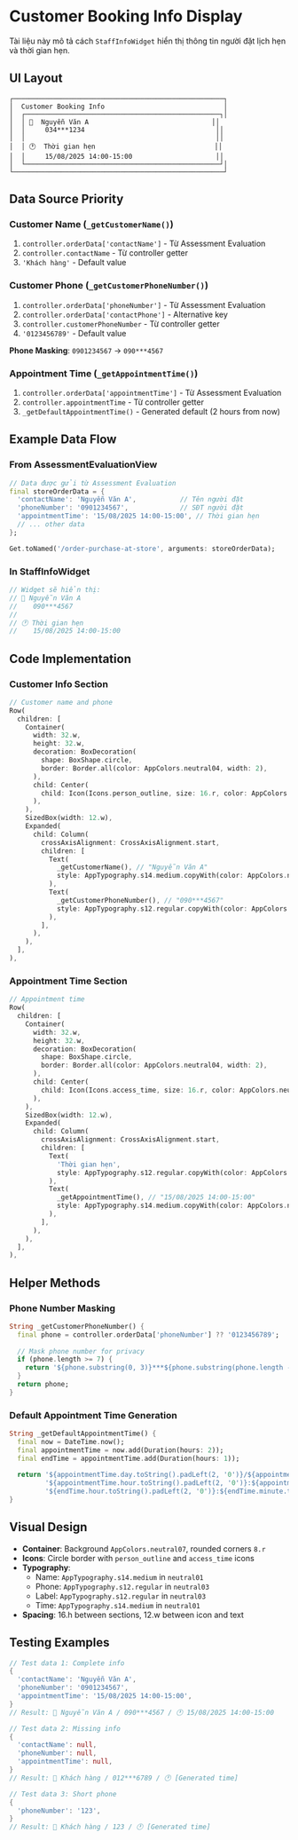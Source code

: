 # Customer Booking Info Display

Tài liệu này mô tả cách `StaffInfoWidget` hiển thị thông tin người đặt lịch hẹn và thời gian hẹn.

## UI Layout

```
┌─────────────────────────────────────────────────────┐
│  Customer Booking Info                              │
│  ┌─────────────────────────────────────────────────┐│
│  │ 👤  Nguyễn Văn A                               ││
│  │     034***1234                                 ││
│  │                                                ││
│  │ 🕐  Thời gian hẹn                              ││
│  │     15/08/2025 14:00-15:00                     ││
│  └─────────────────────────────────────────────────┘│
└─────────────────────────────────────────────────────┘
```

## Data Source Priority

### Customer Name (`_getCustomerName()`)
1. `controller.orderData['contactName']` - Từ Assessment Evaluation
2. `controller.contactName` - Từ controller getter
3. `'Khách hàng'` - Default value

### Customer Phone (`_getCustomerPhoneNumber()`)
1. `controller.orderData['phoneNumber']` - Từ Assessment Evaluation
2. `controller.orderData['contactPhone']` - Alternative key
3. `controller.customerPhoneNumber` - Từ controller getter
4. `'0123456789'` - Default value

**Phone Masking**: `0901234567` → `090***4567`

### Appointment Time (`_getAppointmentTime()`)
1. `controller.orderData['appointmentTime']` - Từ Assessment Evaluation
2. `controller.appointmentTime` - Từ controller getter
3. `_getDefaultAppointmentTime()` - Generated default (2 hours from now)

## Example Data Flow

### From AssessmentEvaluationView
```dart
// Data được gửi từ Assessment Evaluation
final storeOrderData = {
  'contactName': 'Nguyễn Văn A',           // Tên người đặt
  'phoneNumber': '0901234567',             // SĐT người đặt
  'appointmentTime': '15/08/2025 14:00-15:00', // Thời gian hẹn
  // ... other data
};

Get.toNamed('/order-purchase-at-store', arguments: storeOrderData);
```

### In StaffInfoWidget
```dart
// Widget sẽ hiển thị:
// 👤 Nguyễn Văn A
//    090***4567
//
// 🕐 Thời gian hẹn  
//    15/08/2025 14:00-15:00
```

## Code Implementation

### Customer Info Section
```dart
// Customer name and phone
Row(
  children: [
    Container(
      width: 32.w,
      height: 32.w,
      decoration: BoxDecoration(
        shape: BoxShape.circle,
        border: Border.all(color: AppColors.neutral04, width: 2),
      ),
      child: Center(
        child: Icon(Icons.person_outline, size: 16.r, color: AppColors.neutral04),
      ),
    ),
    SizedBox(width: 12.w),
    Expanded(
      child: Column(
        crossAxisAlignment: CrossAxisAlignment.start,
        children: [
          Text(
            _getCustomerName(), // "Nguyễn Văn A"
            style: AppTypography.s14.medium.copyWith(color: AppColors.neutral01),
          ),
          Text(
            _getCustomerPhoneNumber(), // "090***4567"
            style: AppTypography.s12.regular.copyWith(color: AppColors.neutral03),
          ),
        ],
      ),
    ),
  ],
),
```

### Appointment Time Section
```dart
// Appointment time
Row(
  children: [
    Container(
      width: 32.w,
      height: 32.w,
      decoration: BoxDecoration(
        shape: BoxShape.circle,
        border: Border.all(color: AppColors.neutral04, width: 2),
      ),
      child: Center(
        child: Icon(Icons.access_time, size: 16.r, color: AppColors.neutral04),
      ),
    ),
    SizedBox(width: 12.w),
    Expanded(
      child: Column(
        crossAxisAlignment: CrossAxisAlignment.start,
        children: [
          Text(
            'Thời gian hẹn',
            style: AppTypography.s12.regular.copyWith(color: AppColors.neutral03),
          ),
          Text(
            _getAppointmentTime(), // "15/08/2025 14:00-15:00"
            style: AppTypography.s14.medium.copyWith(color: AppColors.neutral01),
          ),
        ],
      ),
    ),
  ],
),
```

## Helper Methods

### Phone Number Masking
```dart
String _getCustomerPhoneNumber() {
  final phone = controller.orderData['phoneNumber'] ?? '0123456789';
  
  // Mask phone number for privacy
  if (phone.length >= 7) {
    return '${phone.substring(0, 3)}***${phone.substring(phone.length - 4)}';
  }
  return phone;
}
```

### Default Appointment Time Generation
```dart
String _getDefaultAppointmentTime() {
  final now = DateTime.now();
  final appointmentTime = now.add(Duration(hours: 2));
  final endTime = appointmentTime.add(Duration(hours: 1));
  
  return '${appointmentTime.day.toString().padLeft(2, '0')}/${appointmentTime.month.toString().padLeft(2, '0')}/${appointmentTime.year} '
         '${appointmentTime.hour.toString().padLeft(2, '0')}:${appointmentTime.minute.toString().padLeft(2, '0')}-'
         '${endTime.hour.toString().padLeft(2, '0')}:${endTime.minute.toString().padLeft(2, '0')}';
}
```

## Visual Design

- **Container**: Background `AppColors.neutral07`, rounded corners `8.r`
- **Icons**: Circle border with `person_outline` and `access_time` icons
- **Typography**: 
  - Name: `AppTypography.s14.medium` in `neutral01`
  - Phone: `AppTypography.s12.regular` in `neutral03`
  - Label: `AppTypography.s12.regular` in `neutral03`
  - Time: `AppTypography.s14.medium` in `neutral01`
- **Spacing**: 16.h between sections, 12.w between icon and text

## Testing Examples

```dart
// Test data 1: Complete info
{
  'contactName': 'Nguyễn Văn A',
  'phoneNumber': '0901234567',
  'appointmentTime': '15/08/2025 14:00-15:00',
}
// Result: 👤 Nguyễn Văn A / 090***4567 / 🕐 15/08/2025 14:00-15:00

// Test data 2: Missing info
{
  'contactName': null,
  'phoneNumber': null,
  'appointmentTime': null,
}
// Result: 👤 Khách hàng / 012***6789 / 🕐 [Generated time]

// Test data 3: Short phone
{
  'phoneNumber': '123',
}
// Result: 👤 Khách hàng / 123 / 🕐 [Generated time]
```
